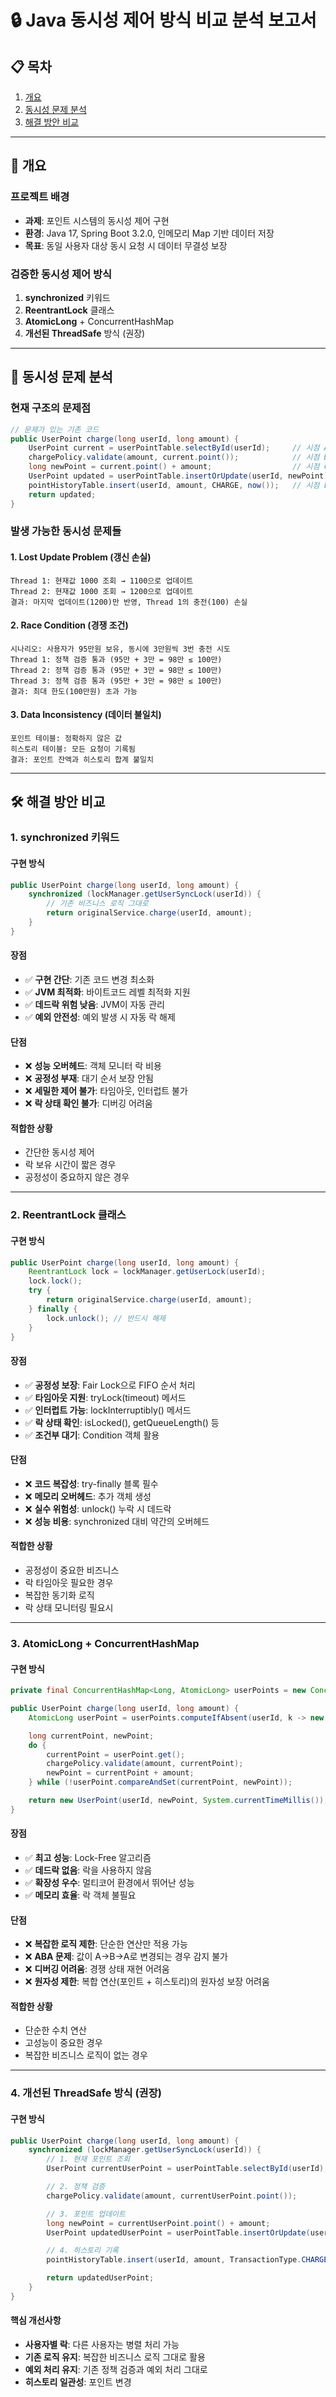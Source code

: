 # 🔒 Java 동시성 제어 방식 비교 분석 보고서

## 📋 목차

1. [개요](#-개요)
2. [동시성 문제 분석](#-동시성-문제-분석)
3. [해결 방안 비교](#️-해결-방안-비교)

---

## 🎯 개요

### 프로젝트 배경

- **과제**: 포인트 시스템의 동시성 제어 구현
- **환경**: Java 17, Spring Boot 3.2.0, 인메모리 Map 기반 데이터 저장
- **목표**: 동일 사용자 대상 동시 요청 시 데이터 무결성 보장

### 검증한 동시성 제어 방식

1. **synchronized** 키워드
2. **ReentrantLock** 클래스
3. **AtomicLong** + ConcurrentHashMap
4. **개선된 ThreadSafe** 방식 (권장)

---

## 🚨 동시성 문제 분석

### 현재 구조의 문제점

```java
// 문제가 있는 기존 코드
public UserPoint charge(long userId, long amount) {
    UserPoint current = userPointTable.selectById(userId);     // 시점 A
    chargePolicy.validate(amount, current.point());            // 시점 B
    long newPoint = current.point() + amount;                  // 시점 C
    UserPoint updated = userPointTable.insertOrUpdate(userId, newPoint); // 시점 D
    pointHistoryTable.insert(userId, amount, CHARGE, now());   // 시점 E
    return updated;
}
```

### 발생 가능한 동시성 문제들

#### 1. **Lost Update Problem (갱신 손실)**

```
Thread 1: 현재값 1000 조회 → 1100으로 업데이트
Thread 2: 현재값 1000 조회 → 1200으로 업데이트
결과: 마지막 업데이트(1200)만 반영, Thread 1의 충전(100) 손실
```

#### 2. **Race Condition (경쟁 조건)**

```
시나리오: 사용자가 95만원 보유, 동시에 3만원씩 3번 충전 시도
Thread 1: 정책 검증 통과 (95만 + 3만 = 98만 ≤ 100만)
Thread 2: 정책 검증 통과 (95만 + 3만 = 98만 ≤ 100만)
Thread 3: 정책 검증 통과 (95만 + 3만 = 98만 ≤ 100만)
결과: 최대 한도(100만원) 초과 가능
```

#### 3. **Data Inconsistency (데이터 불일치)**

```
포인트 테이블: 정확하지 않은 값
히스토리 테이블: 모든 요청이 기록됨
결과: 포인트 잔액과 히스토리 합계 불일치
```

---

## 🛠️ 해결 방안 비교

### 1. synchronized 키워드

#### 구현 방식

```java
public UserPoint charge(long userId, long amount) {
    synchronized (lockManager.getUserSyncLock(userId)) {
        // 기존 비즈니스 로직 그대로
        return originalService.charge(userId, amount);
    }
}
```

#### 장점

- ✅ **구현 간단**: 기존 코드 변경 최소화
- ✅ **JVM 최적화**: 바이트코드 레벨 최적화 지원
- ✅ **데드락 위험 낮음**: JVM이 자동 관리
- ✅ **예외 안전성**: 예외 발생 시 자동 락 해제

#### 단점

- ❌ **성능 오버헤드**: 객체 모니터 락 비용
- ❌ **공정성 부재**: 대기 순서 보장 안됨
- ❌ **세밀한 제어 불가**: 타임아웃, 인터럽트 불가
- ❌ **락 상태 확인 불가**: 디버깅 어려움

#### 적합한 상황

- 간단한 동시성 제어
- 락 보유 시간이 짧은 경우
- 공정성이 중요하지 않은 경우

---

### 2. ReentrantLock 클래스

#### 구현 방식

```java
public UserPoint charge(long userId, long amount) {
    ReentrantLock lock = lockManager.getUserLock(userId);
    lock.lock();
    try {
        return originalService.charge(userId, amount);
    } finally {
        lock.unlock(); // 반드시 해제
    }
}
```

#### 장점

- ✅ **공정성 보장**: Fair Lock으로 FIFO 순서 처리
- ✅ **타임아웃 지원**: tryLock(timeout) 메서드
- ✅ **인터럽트 가능**: lockInterruptibly() 메서드
- ✅ **락 상태 확인**: isLocked(), getQueueLength() 등
- ✅ **조건부 대기**: Condition 객체 활용

#### 단점

- ❌ **코드 복잡성**: try-finally 블록 필수
- ❌ **메모리 오버헤드**: 추가 객체 생성
- ❌ **실수 위험성**: unlock() 누락 시 데드락
- ❌ **성능 비용**: synchronized 대비 약간의 오버헤드

#### 적합한 상황

- 공정성이 중요한 비즈니스
- 락 타임아웃 필요한 경우
- 복잡한 동기화 로직
- 락 상태 모니터링 필요시

---

### 3. AtomicLong + ConcurrentHashMap

#### 구현 방식

```java
private final ConcurrentHashMap<Long, AtomicLong> userPoints = new ConcurrentHashMap<>();

public UserPoint charge(long userId, long amount) {
    AtomicLong userPoint = userPoints.computeIfAbsent(userId, k -> new AtomicLong(0));

    long currentPoint, newPoint;
    do {
        currentPoint = userPoint.get();
        chargePolicy.validate(amount, currentPoint);
        newPoint = currentPoint + amount;
    } while (!userPoint.compareAndSet(currentPoint, newPoint));

    return new UserPoint(userId, newPoint, System.currentTimeMillis());
}
```

#### 장점

- ✅ **최고 성능**: Lock-Free 알고리즘
- ✅ **데드락 없음**: 락을 사용하지 않음
- ✅ **확장성 우수**: 멀티코어 환경에서 뛰어난 성능
- ✅ **메모리 효율**: 락 객체 불필요

#### 단점

- ❌ **복잡한 로직 제한**: 단순한 연산만 적용 가능
- ❌ **ABA 문제**: 값이 A→B→A로 변경되는 경우 감지 불가
- ❌ **디버깅 어려움**: 경쟁 상태 재현 어려움
- ❌ **원자성 제한**: 복합 연산(포인트 + 히스토리)의 원자성 보장 어려움

#### 적합한 상황

- 단순한 수치 연산
- 고성능이 중요한 경우
- 복잡한 비즈니스 로직이 없는 경우

---

### 4. 개선된 ThreadSafe 방식 (권장)

#### 구현 방식

```java
public UserPoint charge(long userId, long amount) {
    synchronized (lockManager.getUserSyncLock(userId)) {
        // 1. 현재 포인트 조회
        UserPoint currentUserPoint = userPointTable.selectById(userId);

        // 2. 정책 검증
        chargePolicy.validate(amount, currentUserPoint.point());

        // 3. 포인트 업데이트
        long newPoint = currentUserPoint.point() + amount;
        UserPoint updatedUserPoint = userPointTable.insertOrUpdate(userId, newPoint);

        // 4. 히스토리 기록
        pointHistoryTable.insert(userId, amount, TransactionType.CHARGE, System.currentTimeMillis());

        return updatedUserPoint;
    }
}
```

#### 핵심 개선사항

- **사용자별 락**: 다른 사용자는 병렬 처리 가능
- **기존 로직 유지**: 복잡한 비즈니스 로직 그대로 활용
- **예외 처리 유지**: 기존 정책 검증과 예외 처리 그대로
- **히스토리 일관성**: 포인트 변경
